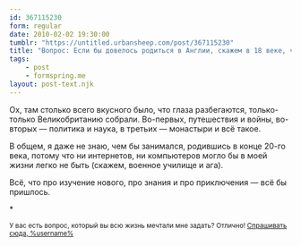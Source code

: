 ```yaml
---
id: 367115230
form: regular
date: 2010-02-02 19:30:00
tumblr: "https://untitled.urbansheep.com/post/367115230"
title: "Вопрос: Если бы довелось родиться в Англии, скажем в 18 веке, чем бы ты занялся?"
tags:
    - post
    - formspring.me
layout: post-text.njk
---
```


<p>Ох, там столько всего вкусного было, что глаза разбегаются, только-только Великобританию собрали. Во-первых, путешествия и войны, во-вторых — политика и наука, в третьих — монастыри и всё такое.</p>

<p>В общем, я даже не знаю, чем бы занимался, родившись в конце 20-го века, потому что ни интернетов, ни компьютеров могло бы в моей жизни легко не быть (скажем, военное училище и ага).</p>

<p>Всё, что про изучение нового, про знания и про приключения — всё бы пришлось.</p>

<p>*</p>

<p><small>У вас есть вопрос, который вы всю жизнь мечтали мне задать? Отлично! <a href="http://formspring.me/urbansheep">Спрашивать сюда, %username%</a></small></p>

